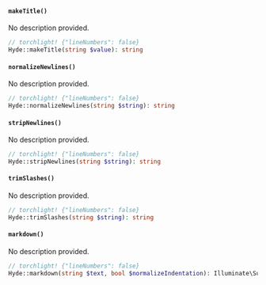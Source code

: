 <section id="hyde-kernel-string-methods">

<!-- Start generated docs for Hyde\Foundation\Concerns\ImplementsStringHelpers -->
<!-- Generated by HydePHP DocGen script at 2023-03-11 11:17:34 in 0.07ms -->

#### `makeTitle()`

No description provided.

```php
// torchlight! {"lineNumbers": false}
Hyde::makeTitle(string $value): string
```

#### `normalizeNewlines()`

No description provided.

```php
// torchlight! {"lineNumbers": false}
Hyde::normalizeNewlines(string $string): string
```

#### `stripNewlines()`

No description provided.

```php
// torchlight! {"lineNumbers": false}
Hyde::stripNewlines(string $string): string
```

#### `trimSlashes()`

No description provided.

```php
// torchlight! {"lineNumbers": false}
Hyde::trimSlashes(string $string): string
```

#### `markdown()`

No description provided.

```php
// torchlight! {"lineNumbers": false}
Hyde::markdown(string $text, bool $normalizeIndentation): Illuminate\Support\HtmlString
```

<!-- End generated docs for Hyde\Foundation\Concerns\ImplementsStringHelpers -->

</section>

